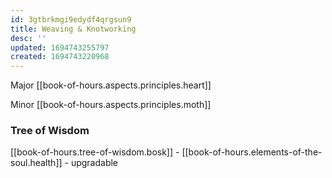 ```yaml
---
id: 3gtbrkmgi9edydf4qrgsun9
title: Weaving & Knotworking
desc: ''
updated: 1694743255797
created: 1694743220968
---
```


Major [[book-of-hours.aspects.principles.heart]]

Minor [[book-of-hours.aspects.principles.moth]]

### Tree of Wisdom

[[book-of-hours.tree-of-wisdom.bosk]] - [[book-of-hours.elements-of-the-soul.health]] - upgradable
